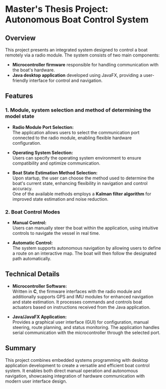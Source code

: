 # Master's Thesis Project: Autonomous Boat Control System

## Overview

This project presents an integrated system designed to control a boat remotely via a radio module. The system consists of two main components:

- **Microcontroller firmware** responsible for handling communication with the boat's hardware.
- **Java desktop application** developed using JavaFX, providing a user-friendly interface for control and navigation.

## Features

### 1. Module, system selection and method of determining the model state

- **Radio Module Port Selection:**  
  The application allows users to select the communication port connected to the radio module, enabling flexible hardware configuration.

- **Operating System Selection:**  
  Users can specify the operating system environment to ensure compatibility and optimize communication.

- **Boat State Estimation Method Selection:**  
  Upon startup, the user can choose the method used to determine the boat's current state, enhancing flexibility in navigation and control accuracy.  
  One of the available methods employs a **Kalman filter algorithm** for improved state estimation and noise reduction.

### 2. Boat Control Modes

- **Manual Control:**  
  Users can manually steer the boat within the application, using intuitive controls to navigate the vessel in real time.

- **Automatic Control:**  
  The system supports autonomous navigation by allowing users to define a route on an interactive map. The boat will then follow the designated path automatically.

## Technical Details

- **Microcontroller Software:**  
  Written in **C**, the firmware interfaces with the radio module and additionally supports GPS and IMU modules for enhanced navigation and state estimation. It processes commands and controls boat actuators based on instructions received from the Java application.

- **Java/JavaFX Application:**  
  Provides a graphical user interface (GUI) for configuration, manual steering, route planning, and status monitoring. The application handles serial communication with the microcontroller through the selected port.

## Summary

This project combines embedded systems programming with desktop application development to create a versatile and efficient boat control system. It enables both direct manual operation and autonomous navigation, showcasing integration of hardware communication with modern user interface design.
